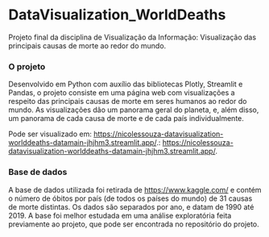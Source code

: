 # DataVisualization_WorldDeaths
Projeto final da disciplina de Visualização da Informação: Visualização das principais causas de morte ao redor do mundo.

### O projeto
Desenvolvido em Python com auxílio das bibliotecas Plotly, Streamlit e Pandas, o projeto consiste em uma página web com visualizações a respeito das principais causas de morte em seres humanos ao redor do mundo. As visualizações dão um panorama geral do planeta, e, além disso, um panorama de cada causa de morte e de cada país individualmente. 

Pode ser visualizado em: <https://nicolessouza-datavisualization-worlddeaths-datamain-jhjhm3.streamlit.app/>.: <https://nicolessouza-datavisualization-worlddeaths-datamain-jhjhm3.streamlit.app/>.

### Base de dados
A base de dados utilizada foi retirada de <https://www.kaggle.com/> e contém o número de óbitos por país (de todos os países do mundo) de 31 causas de morte distintas. Os dados são separados por ano, e datam de 1990 até 2019. A base foi melhor estudada em uma análise exploratória feita previamente ao projeto, que pode ser encontrada no repositório do projeto.
